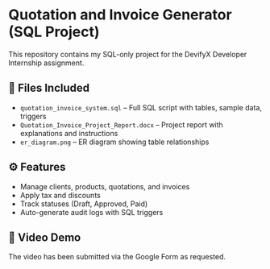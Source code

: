 # Quotation and Invoice Generator (SQL Project)

This repository contains my SQL-only project for the DevifyX Developer Internship assignment.

## 📂 Files Included
- `quotation_invoice_system.sql` – Full SQL script with tables, sample data, triggers
- `Quotation_Invoice_Project_Report.docx` – Project report with explanations and instructions
- `er_diagram.png` – ER diagram showing table relationships

## ⚙️ Features
- Manage clients, products, quotations, and invoices
- Apply tax and discounts
- Track statuses (Draft, Approved, Paid)
- Auto-generate audit logs with SQL triggers

## 🎥 Video Demo
The video has been submitted via the Google Form as requested.
